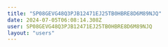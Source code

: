 ```yaml
---
title: "SP08GEVG48Q3PJB12471EJ25TB0HBRE8D6M89NJQ"
date: 2024-07-05T06:08:14.308Z
user: SP08GEVG48Q3PJB12471EJ25TB0HBRE8D6M89NJQ
layout: "users"
---
```

    